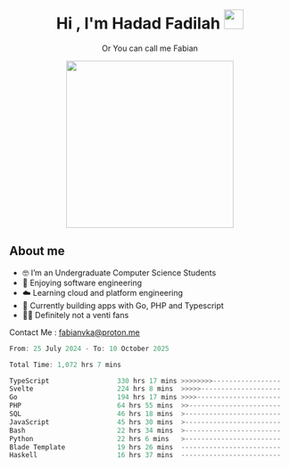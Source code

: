 <h1 align="center">Hi , I'm Hadad Fadilah  <img src="https://media.giphy.com/media/hvRJCLFzcasrR4ia7z/giphy.gif" width="35" ></h1>
<p align="center"><span>Or You can call me <span style="font: bold">Fabian</span></p>
<p align="center">
<img src="https://media.tenor.com/78dNivDemDAAAAAi/speech-bubble-venti.gif" width="300"/>    
</p>

##  About me
- 🤓 I’m an Undergraduate Computer Science Students
- 🍰 Enjoying software engineering
- ☁️ Learning cloud and platform engineering
- 🧰 Currently building apps with Go, PHP and Typescript 
- 🏃‍♂️ Definitely not a venti fans

Contact Me : fabianvka@proton.me

<!--START_SECTION:waka-->

```go
From: 25 July 2024 - To: 10 October 2025

Total Time: 1,072 hrs 7 mins

TypeScript                 330 hrs 17 mins >>>>>>>>-----------------   30.58 %
Svelte                     224 hrs 8 mins  >>>>>--------------------   20.75 %
Go                         194 hrs 17 mins >>>>---------------------   17.99 %
PHP                        64 hrs 55 mins  >>-----------------------   06.01 %
SQL                        46 hrs 18 mins  >------------------------   04.29 %
JavaScript                 45 hrs 30 mins  >------------------------   04.21 %
Bash                       22 hrs 34 mins  >------------------------   02.09 %
Python                     22 hrs 6 mins   >------------------------   02.05 %
Blade Template             19 hrs 26 mins  -------------------------   01.80 %
Haskell                    16 hrs 37 mins  -------------------------   01.54 %
```

<!--END_SECTION:waka-->




<!--
**Fadil-Tao/Fadil-Tao** is a ✨ _special_ ✨ repository because its `README.md` (this file) appears on your GitHub profile.


